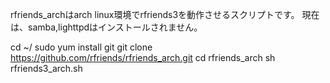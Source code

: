 rfriends_archはarch linux環境でrfriends3を動作させるスクリプトです。
現在は、samba,lighttpdはインストールされません。

cd ~/
sudo yum install git
git clone https://github.com/rfriends/rfriends_arch.git
cd rfriends_arch
sh rfriends3_arch.sh  
